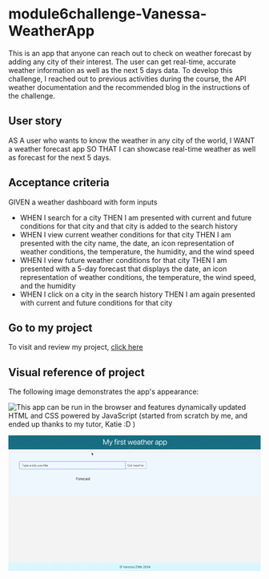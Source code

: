 # module6challenge-Vanessa-WeatherApp

This is an app that anyone can reach out to check on weather forecast by adding any city of their interest. The user can get real-time, accurate weather information as well as the next 5 days data. To develop this challenge, I reached out to previous activities during the course, the API weather documentation and the recommended blog in the instructions of the challenge.

## User story

AS A user who wants to know the weather in any city of the world,
I WANT a weather forecast app
SO THAT I can showcase real-time weather as well as forecast for the next 5 days.

## Acceptance criteria

GIVEN a weather dashboard with form inputs
* WHEN I search for a city
THEN I am presented with current and future conditions for that city and that city is added to the search history
* WHEN I view current weather conditions for that city
THEN I am presented with the city name, the date, an icon representation of weather conditions, the temperature, the humidity, and the wind speed
* WHEN I view future weather conditions for that city
THEN I am presented with a 5-day forecast that displays the date, an icon representation of weather conditions, the temperature, the wind speed, and the humidity
* WHEN I click on a city in the search history
THEN I am again presented with current and future conditions for that city

## Go to my project

To visit and review my project, [click here](https://vanzittle.github.io/module4-challenge-Vanessa-PersonalBlog/)

## Visual reference of project
The following image demonstrates the app's appearance:

![This app can be run in the browser and features dynamically updated HTML and CSS powered by JavaScript (started from scratch by me, and ended up thanks to my tutor, Katie :D )](./Assets/images/challenge_appReference.gif)

![](./Assets/challenge_appReference.gif)
